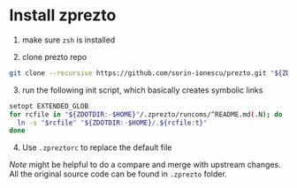 # Install zprezto


1. make sure `zsh` is installed

2. clone prezto repo
 
```bash
git clone --recursive https://github.com/sorin-ionescu/prezto.git "${ZDOTDIR:-$HOME}/.zprezto"
```

3.  run the following init script, which basically creates symbolic links

```bash
setopt EXTENDED_GLOB
for rcfile in "${ZDOTDIR:-$HOME}"/.zprezto/runcoms/^README.md(.N); do
  ln -s "$rcfile" "${ZDOTDIR:-$HOME}/.${rcfile:t}"
done
```

4. Use `.zpreztorc` to replace the default file

*Note* might be helpful to do a compare and merge with upstream changes. All the original source code can be found in `.zprezto` folder.
